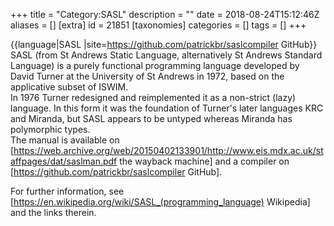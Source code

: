 +++
title = "Category:SASL"
description = ""
date = 2018-08-24T15:12:46Z
aliases = []
[extra]
id = 21851
[taxonomies]
categories = []
tags = []
+++

{{language|SASL
|site=https://github.com/patrickbr/saslcompiler GitHub}}
SASL (from St Andrews Static Language, alternatively St Andrews Standard Language) is a purely functional programming language developed by David Turner at the University of St Andrews in 1972, based on the applicative subset of ISWIM.<br/> In 1976 Turner redesigned and reimplemented it as a non-strict (lazy) language. In this form it was the foundation of Turner's later languages KRC and Miranda, but SASL appears to be untyped whereas Miranda has polymorphic types.<br/>
The manual is available on [https://web.archive.org/web/20150402133901/http://www.eis.mdx.ac.uk/staffpages/dat/saslman.pdf the wayback machine] and a compiler on [https://github.com/patrickbr/saslcompiler GitHub].

For further information, see [https://en.wikipedia.org/wiki/SASL_(programming_language) Wikipedia] and the links therein.
